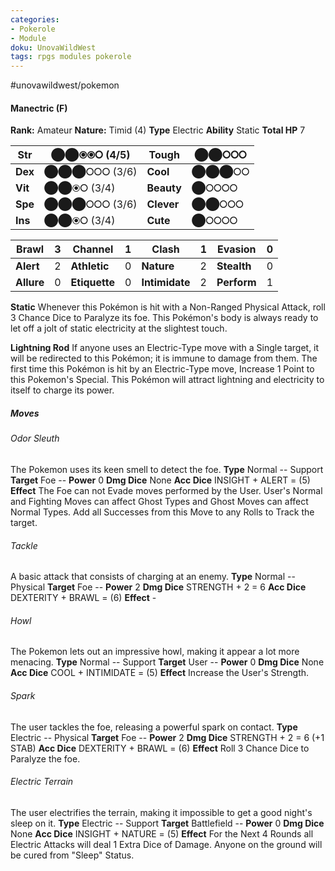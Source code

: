 ```yaml
---
categories:
- Pokerole
- Module
doku: UnovaWildWest
tags: rpgs modules pokerole
---
```

#unovawildwest/pokemon 

#### Manectric (F)

**Rank:** Amateur
**Nature:** Timid (4)
**Type** Electric
**Ability** Static
**Total HP** 7

| **Str** | ⬤⬤⦿⦿⭘ (4/5) | **Tough** |  ⬤⬤⭘⭘⭘
|---------|---------------|-----------|--------
| **Dex** | ⬤⬤⬤⭘⭘⭘ (3/6) | **Cool** |  ⬤⬤⬤⭘⭘
| **Vit** | ⬤⬤⦿⭘ (3/4) | **Beauty** |  ⬤⭘⭘⭘⭘
| **Spe** | ⬤⬤⬤⭘⭘⭘ (3/6) | **Clever** |  ⬤⬤⭘⭘⭘
| **Ins** | ⬤⬤⦿⭘ (3/4) | **Cute** |  ⬤⭘⭘⭘⭘

| **Brawl** |  3 | **Channel** | 1 | **Clash** |  1 | **Evasion** | 0
|-----------|----|-------------|---|-----------|----|-------------|---
| **Alert** |  2 | **Athletic** | 0 | **Nature** | 2 | **Stealth** | 0
| **Allure** | 0 | **Etiquette** | 0 | **Intimidate** | 2 | **Perform** | 1

**Static** Whenever this Pokémon is hit with a Non-Ranged Physical Attack, roll 3 Chance Dice to Paralyze its foe.
This Pokémon's body is always ready to let off a jolt of static electricity at the slightest touch.

**Lightning Rod** If anyone uses an Electric-Type move with a Single target, it will be redirected to this Pokémon; it is immune to damage from them. The first time this Pokémon is hit by an Electric-Type move, Increase 1 Point to this Pokemon's Special.
This Pokémon will attract lightning and electricity to itself to charge its power.

##### Moves

###### Odor Sleuth
The Pokemon uses its keen smell to detect the foe.
**Type** Normal -- Support
**Target** Foe -- **Power** 0
**Dmg Dice** None
**Acc Dice** INSIGHT + ALERT = (5)
**Effect** The Foe can not Evade moves performed by the User. User's Normal and Fighting Moves can affect Ghost Types and Ghost Moves can affect Normal Types. Add all Successes from this Move to any Rolls to Track the target.

###### Tackle
A basic attack that consists of charging at an enemy.
**Type** Normal -- Physical
**Target** Foe -- **Power** 2
**Dmg Dice** STRENGTH + 2 = 6
**Acc Dice** DEXTERITY + BRAWL = (6)
**Effect** -

###### Howl
The Pokemon lets out an impressive howl, making it appear a lot more menacing.
**Type** Normal -- Support
**Target** User -- **Power** 0
**Dmg Dice** None
**Acc Dice** COOL + INTIMIDATE = (5)
**Effect** Increase the User's Strength.

###### Spark
The user tackles the foe, releasing a powerful spark on contact.
**Type** Electric -- Physical
**Target** Foe -- **Power** 2
**Dmg Dice** STRENGTH + 2 = 6 (+1 STAB)
**Acc Dice** DEXTERITY + BRAWL = (6)
**Effect** Roll 3 Chance Dice to Paralyze the foe.

###### Electric Terrain
The user electrifies the terrain, making it impossible to get a good night's sleep on it.
**Type** Electric -- Support
**Target** Battlefield -- **Power** 0
**Dmg Dice** None
**Acc Dice** INSIGHT + NATURE = (5)
**Effect** For the Next 4 Rounds all Electric Attacks will deal 1 Extra Dice of Damage. Anyone on the ground will be cured from "Sleep" Status.